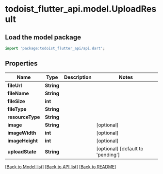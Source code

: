 # todoist_flutter_api.model.UploadResult

## Load the model package
```dart
import 'package:todoist_flutter_api/api.dart';
```

## Properties
Name | Type | Description | Notes
------------ | ------------- | ------------- | -------------
**fileUrl** | **String** |  | 
**fileName** | **String** |  | 
**fileSize** | **int** |  | 
**fileType** | **String** |  | 
**resourceType** | **String** |  | 
**image** | **String** |  | [optional] 
**imageWidth** | **int** |  | [optional] 
**imageHeight** | **int** |  | [optional] 
**uploadState** | **String** |  | [optional] [default to 'pending']

[[Back to Model list]](../README.md#documentation-for-models) [[Back to API list]](../README.md#documentation-for-api-endpoints) [[Back to README]](../README.md)


